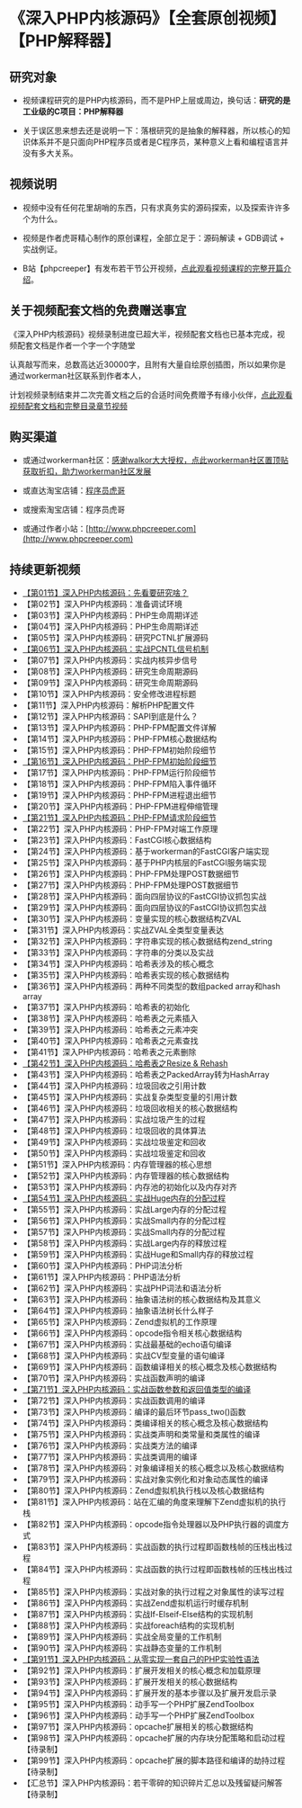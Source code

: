 # 《深入PHP内核源码》【全套原创视频】【PHP解释器】

## 研究对象

* 视频课程研究的是PHP内核源码，而不是PHP上层或周边，换句话：**研究的是工业级的C项目：PHP解释器**

* 关于误区思来想去还是说明一下：落根研究的是抽象的解释器，所以核心的知识体系并不是只面向PHP程序员或者是C程序员，某种意义上看和编程语言并没有多大关系。

## 视频说明

* 视频中没有任何花里胡哨的东西，只有求真务实的源码探索，以及探索许许多个为什么。

* 视频是作者虎哥精心制作的原创课程，全部立足于：源码解读 + GDB调试 + 实战例证。

* B站【phpcreeper】有发布若干节公开视频，[点此观看视频课程的完整开篇介绍](https://www.bilibili.com/video/BV1pP4y1G7ae/)。

## 关于视频配套文档的免费赠送事宜
《深入PHP内核源码》视频录制进度已超大半，视频配套文档也已基本完成，视频配套文档是作者一个字一个字随堂

认真敲写而来，总数高达近30000字，且附有大量自绘原创插图，所以如果你是通过workerman社区联系到作者本人，

计划视频录制结束并二次完善文档之后的合适时间免费赠予有缘小伙伴，[点此观看视频配套文档和完整目录章节视频](https://www.bilibili.com/video/BV1RH6VYqEYA/)

## 购买渠道

* 或通过workerman社区：[感谢walkor大大授权，点此workerman社区置顶贴获取折扣，助力workerman社区发展](https://www.workerman.net/q/13673)

* 或直达淘宝店铺：[程序员虎哥](https://item.taobao.com/item.htm?ft=t&id=719914277319)

* 或搜索淘宝店铺：程序员虎哥

* 或通过作者小站：[http://www.phpcreeper.com](http://www.phpcreeper.com)

## 持续更新视频

* [【第01节】深入PHP内核源码：先看要研究啥？](https://www.bilibili.com/video/BV1pP4y1G7ae/)   
* 【第02节】深入PHP内核源码：准备调试环境   
* 【第03节】深入PHP内核源码：PHP生命周期详述   
* 【第04节】深入PHP内核源码：PHP生命周期详述   
* 【第05节】深入PHP内核源码：研究PCTNL扩展源码   
* [【第06节】深入PHP内核源码：实战PCNTL信号机制](https://www.bilibili.com/video/BV1NZ4y1t728/)   
* 【第07节】深入PHP内核源码：实战内核异步信号   
* 【第08节】深入PHP内核源码：研究生命周期源码   
* 【第09节】深入PHP内核源码：研究生命周期源码   
* 【第10节】深入PHP内核源码：安全修改进程标题   
* 【第11节】深入PHP内核源码：解析PHP配置文件   
* 【第12节】深入PHP内核源码：SAPI到底是什么？   
* 【第13节】深入PHP内核源码：PHP-FPM配置文件详解   
* 【第14节】深入PHP内核源码：PHP-FPM核心数据结构   
* 【第15节】深入PHP内核源码：PHP-FPM初始阶段细节   
* [【第16节】深入PHP内核源码：PHP-FPM初始阶段细节](https://www.bilibili.com/video/BV1UX4y1U7Jx/)   
* 【第17节】深入PHP内核源码：PHP-FPM运行阶段细节   
* 【第18节】深入PHP内核源码：PHP-FPM陷入事件循环   
* 【第19节】深入PHP内核源码：PHP-FPM进程退出细节   
* 【第20节】深入PHP内核源码：PHP-FPM进程伸缩管理   
* [【第21节】深入PHP内核源码：PHP-FPM请求阶段细节](https://www.bilibili.com/video/BV1Bs4y1i7mA/)   
* 【第22节】深入PHP内核源码：PHP-FPM对端工作原理   
* 【第23节】深入PHP内核源码：FastCGI核心数据结构   
* 【第24节】深入PHP内核源码：基于workerman的FastCGI客户端实现  
* 【第25节】深入PHP内核源码：基于PHP内核层的FastCGI服务端实现  
* 【第26节】深入PHP内核源码：PHP-FPM处理POST数据细节
* 【第27节】深入PHP内核源码：PHP-FPM处理POST数据细节
* 【第28节】深入PHP内核源码：面向四层协议的FastCGI协议抓包实战
* 【第29节】深入PHP内核源码：面向四层协议的FastCGI协议抓包实战
* 【第30节】深入PHP内核源码：变量实现的核心数据结构ZVAL
* 【第31节】深入PHP内核源码：实战ZVAL全类型变量表达
* 【第32节】深入PHP内核源码：字符串实现的核心数据结构zend_string
* 【第33节】深入PHP内核源码：字符串的分类以及实战
* 【第34节】深入PHP内核源码：哈希表涉及的核心概念
* 【第35节】深入PHP内核源码：哈希表实现的核心数据结构
* 【第36节】深入PHP内核源码：两种不同类型的数组packed array和hash array
* 【第37节】深入PHP内核源码：哈希表的初始化
* 【第38节】深入PHP内核源码：哈希表之元素插入
* 【第39节】深入PHP内核源码：哈希表之元素冲突
* 【第40节】深入PHP内核源码：哈希表之元素查找
* 【第41节】深入PHP内核源码：哈希表之元素删除
* [【第42节】深入PHP内核源码：哈希表之Resize & Rehash](https://www.bilibili.com/video/BV1YC4y1Y72e/)
* 【第43节】深入PHP内核源码：哈希表之PackedArray转为HashArray
* 【第44节】深入PHP内核源码：垃圾回收之引用计数   
* 【第45节】深入PHP内核源码：实战复杂类型变量的引用计数   
* 【第46节】深入PHP内核源码：垃圾回收相关的核心数据结构   
* 【第47节】深入PHP内核源码：实战垃圾产生的过程   
* 【第48节】深入PHP内核源码：垃圾回收的具体算法  
* 【第49节】深入PHP内核源码：实战垃圾鉴定和回收  
* 【第50节】深入PHP内核源码：实战垃圾鉴定和回收  
* 【第51节】深入PHP内核源码：内存管理器的核心思想
* 【第52节】深入PHP内核源码：内存管理器的核心数据结构
* 【第53节】深入PHP内核源码：内存池的初始化以及内存对齐
* [【第54节】深入PHP内核源码：实战Huge内存的分配过程](https://www.bilibili.com/video/BV1X4421D7HA/)
* 【第55节】深入PHP内核源码：实战Large内存的分配过程
* 【第56节】深入PHP内核源码：实战Small内存的分配过程
* 【第57节】深入PHP内核源码：实战Small内存的分配过程
* 【第58节】深入PHP内核源码：实战Large内存的释放过程
* 【第59节】深入PHP内核源码：实战Huge和Small内存的释放过程
* 【第60节】深入PHP内核源码：PHP词法分析
* 【第61节】深入PHP内核源码：PHP语法分析
* 【第62节】深入PHP内核源码：实战PHP词法和语法分析   
* 【第63节】深入PHP内核源码：抽象语法树的核心数据结构及其意义      
* 【第64节】深入PHP内核源码：抽象语法树长什么样子        
* 【第65节】深入PHP内核源码：Zend虚拟机的工作原理           
* 【第66节】深入PHP内核源码：opcode指令相关核心数据结构           
* 【第67节】深入PHP内核源码：实战最基础的echo语句编译           
* 【第68节】深入PHP内核源码：实战CV型变量的语句编译           
* 【第69节】深入PHP内核源码：函数编译相关的核心概念及核心数据结构             
* 【第70节】深入PHP内核源码：实战函数声明的编译                
* [【第71节】深入PHP内核源码：实战函数参数和返回值类型的编译](https://www.bilibili.com/video/BV1FavseQE2D/)                
* 【第72节】深入PHP内核源码：实战函数调用的编译                
* 【第73节】深入PHP内核源码：编译的最后环节pass_two()函数               
* 【第74节】深入PHP内核源码：类编译相关的核心概念及核心数据结构                  
* 【第75节】深入PHP内核源码：实战类声明和类常量和类属性的编译                  
* 【第76节】深入PHP内核源码：实战类方法的编译                  
* 【第77节】深入PHP内核源码：实战类调用的编译                  
* 【第78节】深入PHP内核源码：对象编译相关的核心概念以及核心数据结构                     
* 【第79节】深入PHP内核源码：实战对象实例化和对象动态属性的编译                      
* 【第80节】深入PHP内核源码：Zend虚拟机执行栈以及核心数据结构                        
* 【第81节】深入PHP内核源码：站在汇编的角度来理解下Zend虚拟机的执行栈
* 【第82节】深入PHP内核源码：opcode指令处理器以及PHP执行器的调度方式   
* 【第83节】深入PHP内核源码：实战函数的执行过程即函数栈帧的压栈出栈过程
* 【第84节】深入PHP内核源码：实战函数的执行过程即函数栈帧的压栈出栈过程   
* 【第85节】深入PHP内核源码：实战对象的执行过程之对象属性的读写过程     
* 【第86节】深入PHP内核源码：实战Zend虚拟机运行时缓存机制       
* 【第87节】深入PHP内核源码：实战If-Elseif-Else结构的实现机制    
* 【第88节】深入PHP内核源码：实战foreach结构的实现机制     
* 【第89节】深入PHP内核源码：实战全局变量的工作机制    
* 【第90节】深入PHP内核源码：实战静态变量的工作机制     
* [【第91节】深入PHP内核源码：从零实现一套自己的PHP实验性语法](https://www.bilibili.com/video/BV1fg1YY5ETp/)  
* 【第92节】深入PHP内核源码：扩展开发相关的核心概念和加载原理    
* 【第93节】深入PHP内核源码：扩展开发相关的核心数据结构    
* 【第94节】深入PHP内核源码：扩展开发的基本步骤以及扩展开发启示录   
* 【第95节】深入PHP内核源码：动手写一个PHP扩展ZendToolbox   
* 【第96节】深入PHP内核源码：动手写一个PHP扩展ZendToolbox    
* 【第97节】深入PHP内核源码：opcache扩展相关的核心数据结构     
* 【第98节】深入PHP内核源码：opcache扩展的内存块分配策略和启动过程【待录制】
* 【第99节】深入PHP内核源码：opcache扩展的脚本路径和编译的劫持过程【待录制】
* 【汇总节】深入PHP内核源码：若干零碎的知识碎片汇总以及残留疑问解答【待录制】

